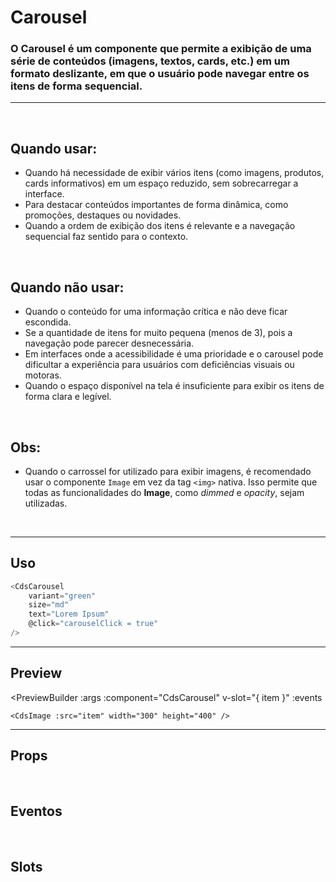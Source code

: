 # Carousel

### O Carousel é um componente que permite a exibição de uma série de conteúdos (imagens, textos, cards, etc.) em um formato deslizante, em que o usuário pode navegar entre os itens de forma sequencial.
---
<br />

## Quando usar:
- Quando há necessidade de exibir vários itens (como imagens, produtos, cards informativos) em um espaço reduzido, sem sobrecarregar a interface.
- Para destacar conteúdos importantes de forma dinâmica, como promoções, destaques ou novidades.
- Quando a ordem de exibição dos itens é relevante e a navegação sequencial faz sentido para o contexto.

<br />

## Quando não usar:
- Quando o conteúdo for uma informação crítica e não deve ficar escondida.
- Se a quantidade de itens for muito pequena (menos de 3), pois a navegação pode parecer desnecessária.
- Em interfaces onde a acessibilidade é uma prioridade e o carousel pode dificultar a experiência para usuários com deficiências visuais ou motoras.
- Quando o espaço disponível na tela é insuficiente para exibir os itens de forma clara e legível.

<br />

## Obs:
- Quando o carrossel for utilizado para exibir imagens, é recomendado usar o componente `Image` em vez da tag `<img>` nativa. Isso permite que todas as funcionalidades do <b>Image</b>, como <i>dimmed</i> e <i>opacity</i>, sejam utilizadas.

<br />

---

## Uso

```js
<CdsCarousel
	variant="green"
	size="md"
	text="Lorem Ipsum"
	@click="carouselClick = true"
/>
```

---

## Preview

<PreviewBuilder
	:args
	:component="CdsCarousel"
	v-slot="{ item }"
	:events
>
	<CdsImage :src="item" width="300" height="400" />
</PreviewBuilder>

---

## Props

<APITable
	name="Carousel"
	section="props"
/>
<br />

## Eventos

<APITable
	name="Carousel"
	section="events"
/>
<br />

## Slots

<APITable
	name="Carousel"
	section="slots"
/>

<script setup>
import { ref } from 'vue';
import CdsCarousel from '@/components/Carousel.vue';

const events = [
	'item-click'
];

const args = ref({
	items: [
		'https://picsum.photos/600/800?random=1',
		'https://picsum.photos/600/800?random=2',
		'https://picsum.photos/600/800?random=3',
		'https://picsum.photos/600/800?random=4',
		'https://picsum.photos/600/800?random=5',
		'https://picsum.photos/600/800?random=6',
		'https://picsum.photos/600/800?random=7',
	],
	gap: 0,
	snapTo: 'start',
	showArrows: false,
	darkArrows: false,
	clickable: false,
});
</script>
